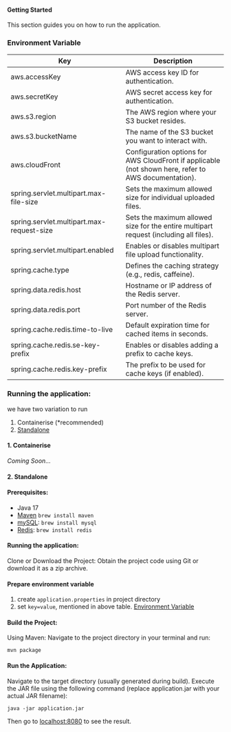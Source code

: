 #### Getting Started

This section guides you on how to run the application.

### Environment Variable

| Key                                       | Description                                                                                           |
|-------------------------------------------|-------------------------------------------------------------------------------------------------------|
| aws.accessKey                             | 	AWS access key ID for authentication.                                                                |
| aws.secretKey                             | 	AWS secret access key for authentication.                                                            |
| aws.s3.region                             | 	The AWS region where your S3 bucket resides.                                                         |
| aws.s3.bucketName                         | 	The name of the S3 bucket you want to interact with.                                                 |
| aws.cloudFront                            | 	Configuration options for AWS CloudFront if applicable (not shown here, refer to AWS documentation). |
| spring.servlet.multipart.max-file-size	   | Sets the maximum allowed size for individual uploaded files.                                          |
| spring.servlet.multipart.max-request-size | 	Sets the maximum allowed size for the entire multipart request (including all files).                |
| spring.servlet.multipart.enabled	         | Enables or disables multipart file upload functionality.                                              |
| spring.cache.type	                        | Defines the caching strategy (e.g., redis, caffeine).                                                 |
| spring.data.redis.host	                   | Hostname or IP address of the Redis server.                                                           |
| spring.data.redis.port                    | 	Port number of the Redis server.                                                                     |
| spring.cache.redis.time-to-live           | 	Default expiration time for cached items in seconds.                                                 |
| spring.cache.redis.se-key-prefix          | 	Enables or disables adding a prefix to cache keys.                                                   |
| spring.cache.redis.key-prefix             | 	The prefix to be used for cache keys (if enabled).                                                   |

### Running the application:

we have two variation to run

1. Containerise (*recommended)
2. [Standalone](#2-standalone)

#### 1. Containerise
_Coming Soon..._
#### 2. Standalone

#### Prerequisites:

* Java 17
* [Maven](https://formulae.brew.sh/formula/maven) `brew install maven`
* [mySQL](https://formulae.brew.sh/formula/mysql): `brew install mysql`
* [Redis](https://formulae.brew.sh/formula/redis): `brew install redis`

#### Running the application:
Clone or Download the Project: Obtain the project code using Git or download it as a zip archive.

#### Prepare environment variable
1. create `application.properties` in project directory
2. set `key=value`, mentioned in above table. [Environment Variable](#environment-variable)


#### Build the Project:
Using Maven: Navigate to the project directory in your terminal and run:

```mvn package```

#### Run the Application:

Navigate to the target directory (usually generated during build).
Execute the JAR file using the following command (replace application.jar with your actual JAR filename):

```java -jar application.jar```

Then go to [localhost:8080](http://localhost:8080/) to see the result.